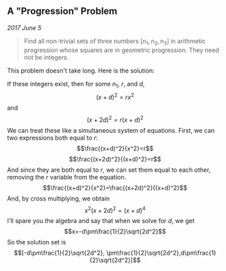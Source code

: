 
## A "Progression" Problem

*2017 June 5*

> Find all non-trivial sets of three numbers $[n_1,n_2,n_3]$ in arithmetic progression whose squares are in geometric progression. They need not be integers.

This problem doesn't take long. Here is the solution:

If these integers exist, then for some $n_1$, $r$, and $d$,
$$(x+d)^2=rx^2$$
and
$$(x+2d)^2=r(x+d)^2$$
We can treat these like a simultaneous system of equations. First, we can two expressions both equal to $r$:
$$\frac{(x+d)^2}{x^2}=r$$
$$\frac{(x+2d)^2}{(x+d)^2}=r$$
And since they are both equal to $r$, we can set them equal to each other, removing the $r$ variable from the equation.
$$\frac{(x+d)^2}{x^2}=\frac{(x+2d)^2}{(x+d)^2}$$
And, by cross multiplying, we obtain
$$x^2(x+2d)^2=(x+d)^4$$
I'll spare you the algebra and say that when we solve for $d$, we get
$$x=-d\pm\frac{1}{2}\sqrt{2d^2}$$
So the solution set is
$$[-d\pm\frac{1}{2}\sqrt{2d^2}, \pm\frac{1}{2}\sqrt{2d^2},d\pm\frac{1}{2}\sqrt{2d^2}]$$


